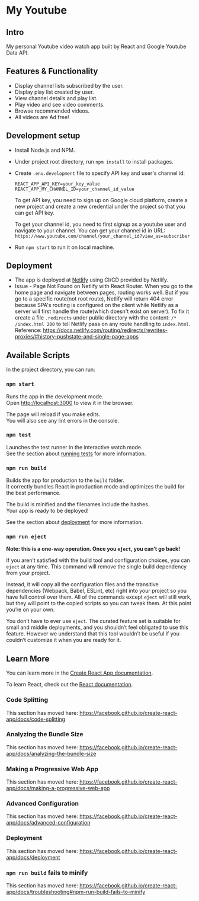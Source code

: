 # My Youtube

## Intro
My personal Youtube video watch app built by React and Google Youtube Data API.

## Features & Functionality
* Display channel lists subscribed by the user.
* Display play list created by user.
* View channel details and play list.
* Play video and see video comments.
* Browse recommended videos.
* All videos are Ad free!

## Development setup
* Install Node.js and NPM.
* Under project root directory, run `npm install` to install packages.
* Create `.env.development` file to specify API key and user's channel id:
	```
	REACT_APP_API_KEY=your_key_value
	REACT_APP_MY_CHANNEL_ID=your_channel_id_value
	```
	To get API key, you need to sign up on Google cloud platform, create a new project and create a new credential under the project so that you can get API key.

	To get your channel id, you need to first signup as a youtube user and navigate to your channel. You can get your channel id in URL: `https://www.youtube.com/channel/your_channel_id?view_as=subscriber`
* Run `npm start` to run it on local machine.

## Deployment
* The app is deployed at [Netlify](https://www.netlify.com/) using CI/CD provided by Netlify.
* Issue - Page Not Found on Netlify with React Router. When you go to the home page and navigate between pages, routing works well. But if you go to a specific route(not root route), Netlify will return 404 error because SPA's routing is configured on the client while Netlify as a server will first handle the route(which doesn't exist on server). To fix it create a file `.redirects` under public directory with the content: `/* /index.html 200` to tell Netlify pass on any route handling to `index.html`. Reference: https://docs.netlify.com/routing/redirects/rewrites-proxies/#history-pushstate-and-single-page-apps

## Available Scripts

In the project directory, you can run:

### `npm start`

Runs the app in the development mode.<br>
Open [http://localhost:3000](http://localhost:3000) to view it in the browser.

The page will reload if you make edits.<br>
You will also see any lint errors in the console.

### `npm test`

Launches the test runner in the interactive watch mode.<br>
See the section about [running tests](https://facebook.github.io/create-react-app/docs/running-tests) for more information.

### `npm run build`

Builds the app for production to the `build` folder.<br>
It correctly bundles React in production mode and optimizes the build for the best performance.

The build is minified and the filenames include the hashes.<br>
Your app is ready to be deployed!

See the section about [deployment](https://facebook.github.io/create-react-app/docs/deployment) for more information.

### `npm run eject`

**Note: this is a one-way operation. Once you `eject`, you can’t go back!**

If you aren’t satisfied with the build tool and configuration choices, you can `eject` at any time. This command will remove the single build dependency from your project.

Instead, it will copy all the configuration files and the transitive dependencies (Webpack, Babel, ESLint, etc) right into your project so you have full control over them. All of the commands except `eject` will still work, but they will point to the copied scripts so you can tweak them. At this point you’re on your own.

You don’t have to ever use `eject`. The curated feature set is suitable for small and middle deployments, and you shouldn’t feel obligated to use this feature. However we understand that this tool wouldn’t be useful if you couldn’t customize it when you are ready for it.

## Learn More

You can learn more in the [Create React App documentation](https://facebook.github.io/create-react-app/docs/getting-started).

To learn React, check out the [React documentation](https://reactjs.org/).

### Code Splitting

This section has moved here: https://facebook.github.io/create-react-app/docs/code-splitting

### Analyzing the Bundle Size

This section has moved here: https://facebook.github.io/create-react-app/docs/analyzing-the-bundle-size

### Making a Progressive Web App

This section has moved here: https://facebook.github.io/create-react-app/docs/making-a-progressive-web-app

### Advanced Configuration

This section has moved here: https://facebook.github.io/create-react-app/docs/advanced-configuration

### Deployment

This section has moved here: https://facebook.github.io/create-react-app/docs/deployment

### `npm run build` fails to minify

This section has moved here: https://facebook.github.io/create-react-app/docs/troubleshooting#npm-run-build-fails-to-minify
